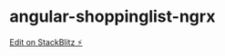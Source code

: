 # angular-shoppinglist-ngrx

[Edit on StackBlitz ⚡️](https://stackblitz.com/edit/angular-shoppinglist-ngrx)
